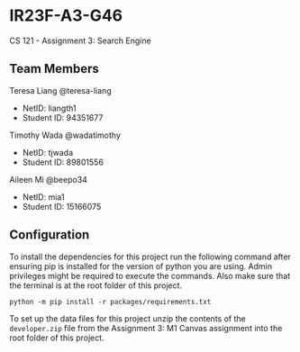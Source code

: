 # IR23F-A3-G46
CS 121 - Assignment 3: Search Engine

## Team Members
Teresa Liang @teresa-liang
- NetID: liangth1
- Student ID: 94351677

Timothy Wada @wadatimothy
- NetID: tjwada
- Student ID: 89801556

Aileen Mi @beepo34
- NetID: mia1
- Student ID: 15166075 

## Configuration

To install the dependencies for this project run the following command after ensuring pip is installed for the version of python you are using. Admin privileges might be required to execute the commands. Also make sure that the terminal is at the root folder of this project.

```
python -m pip install -r packages/requirements.txt
```

To set up the data files for this project unzip the contents of the `developer.zip` file from the Assignment 3: M1 Canvas assignment into the root folder of this project. 